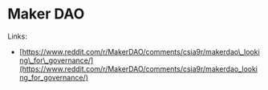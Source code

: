 # Maker DAO

Links:

* [https://www.reddit.com/r/MakerDAO/comments/csia9r/makerdao\_looking\_for\_governance/](https://www.reddit.com/r/MakerDAO/comments/csia9r/makerdao_looking_for_governance/)



